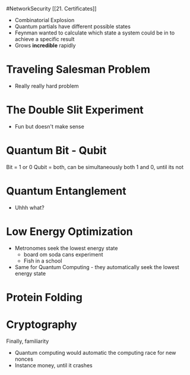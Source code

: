 #NetworkSecurity [[21. Certificates]]
- Combinatorial Explosion
- Quantum partials have different possible states
- Feynman wanted to calculate which state a system could be in to achieve a specific result
- Grows **incredible** rapidly

# Traveling Salesman Problem
- Really really hard problem

# The Double Slit Experiment
- Fun but doesn't make sense

# Quantum Bit - Qubit
Bit = 1 or 0
Qubit = both, can be simultaneously both 1 and 0, until its not 

# Quantum Entanglement 
- Uhhh what?

# Low Energy Optimization
- Metronomes seek the lowest energy state
	- board om soda cans experiment
	- Fish in a school
- Same for Quantum Computing - they automatically seek the lowest energy state

# Protein Folding

# Cryptography
Finally, familiarity
- Quantum computing would automatic the computing race for new nonces 
- Instance money, until it crashes